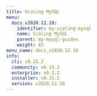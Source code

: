 ```yaml
---
title: Scaling MySQL
menu:
  docs_v2020.12.10:
    identifier: my-scaling-mysql
    name: Scaling MySQL
    parent: my-mysql-guides
    weight: 43
menu_name: docs_v2020.12.10
info:
  cli: v0.15.2
  community: v0.15.2
  enterprise: v0.2.2
  installer: v0.15.2
  version: v2020.12.10
---
```


